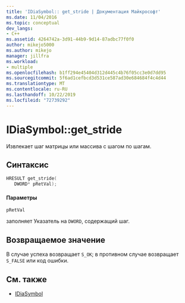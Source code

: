 ```yaml
---
title: 'IDiaSymbol:: get_stride | Документация Майкрософт'
ms.date: 11/04/2016
ms.topic: conceptual
dev_langs:
- C++
ms.assetid: 4264742a-3d91-44b9-9d14-87adbc77f0f0
author: mikejo5000
ms.author: mikejo
manager: jillfra
ms.workload:
- multiple
ms.openlocfilehash: b1ff294e45404d312d445c4b76f05cc3e0d7dd95
ms.sourcegitcommit: 5f6ad1cefbcd3d531ce587ad30e684684f4c4d44
ms.translationtype: MT
ms.contentlocale: ru-RU
ms.lasthandoff: 10/22/2019
ms.locfileid: "72739292"
---
```

# <a name="idiasymbolget_stride"></a>IDiaSymbol::get_stride
Извлекает шаг матрицы или массива с шагом по шагам.

## <a name="syntax"></a>Синтаксис

```C++
HRESULT get_stride(
   DWORD* pRetVal);
```

#### <a name="parameters"></a>Параметры
 `pRetVal`

заполняет Указатель на `DWORD`, содержащий шаг.

## <a name="return-value"></a>Возвращаемое значение
 В случае успеха возвращает `S_OK`; в противном случае возвращает `S_FALSE` или код ошибки.

## <a name="see-also"></a>См. также
- [IDiaSymbol](../../debugger/debug-interface-access/idiasymbol.md)